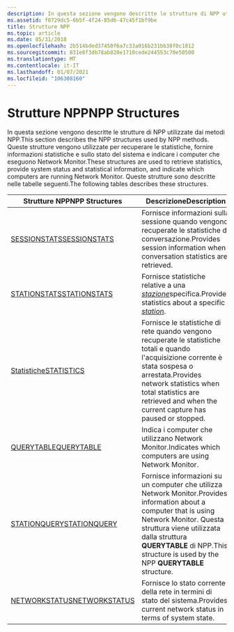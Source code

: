 ```yaml
---
description: In questa sezione vengono descritte le strutture di NPP utilizzate dai metodi NPP.
ms.assetid: f0729dc5-6b5f-4f24-85d6-47c45f1bf9be
title: Strutture NPP
ms.topic: article
ms.date: 05/31/2018
ms.openlocfilehash: 2b514bded37450f6a7c33a016b231bb38f0c1812
ms.sourcegitcommit: 831e8f3db78ab820e1710cede244553c70e50500
ms.translationtype: MT
ms.contentlocale: it-IT
ms.lasthandoff: 01/07/2021
ms.locfileid: "106308160"
---
```

# <a name="npp-structures"></a><span data-ttu-id="d1ac1-103">Strutture NPP</span><span class="sxs-lookup"><span data-stu-id="d1ac1-103">NPP Structures</span></span>

<span data-ttu-id="d1ac1-104">In questa sezione vengono descritte le strutture di NPP utilizzate dai metodi NPP.</span><span class="sxs-lookup"><span data-stu-id="d1ac1-104">This section describes the NPP structures used by NPP methods.</span></span> <span data-ttu-id="d1ac1-105">Queste strutture vengono utilizzate per recuperare le statistiche, fornire informazioni statistiche e sullo stato del sistema e indicare i computer che eseguono Network Monitor.</span><span class="sxs-lookup"><span data-stu-id="d1ac1-105">These structures are used to retrieve statistics, provide system status and statistical information, and indicate which computers are running Network Monitor.</span></span> <span data-ttu-id="d1ac1-106">Queste strutture sono descritte nelle tabelle seguenti.</span><span class="sxs-lookup"><span data-stu-id="d1ac1-106">The following tables describes these structures.</span></span>



| <span data-ttu-id="d1ac1-107">Strutture NPP</span><span class="sxs-lookup"><span data-stu-id="d1ac1-107">NPP Structures</span></span>                     | <span data-ttu-id="d1ac1-108">Descrizione</span><span class="sxs-lookup"><span data-stu-id="d1ac1-108">Description</span></span>                                                                                                                      |
|------------------------------------|----------------------------------------------------------------------------------------------------------------------------------|
| [<span data-ttu-id="d1ac1-109">SESSIONSTATS</span><span class="sxs-lookup"><span data-stu-id="d1ac1-109">SESSIONSTATS</span></span>](sessionstats.md)   | <span data-ttu-id="d1ac1-110">Fornisce informazioni sulla sessione quando vengono recuperate le statistiche di conversazione.</span><span class="sxs-lookup"><span data-stu-id="d1ac1-110">Provides session information when conversation statistics are retrieved.</span></span>                                                         |
| [<span data-ttu-id="d1ac1-111">STATIONSTATS</span><span class="sxs-lookup"><span data-stu-id="d1ac1-111">STATIONSTATS</span></span>](stationstats.md)   | <span data-ttu-id="d1ac1-112">Fornisce statistiche relative a una [*stazione*](s.md)specifica.</span><span class="sxs-lookup"><span data-stu-id="d1ac1-112">Provides statistics about a specific [*station*](s.md).</span></span>                                                     |
| [<span data-ttu-id="d1ac1-113">Statistiche</span><span class="sxs-lookup"><span data-stu-id="d1ac1-113">STATISTICS</span></span>](statistics.md)       | <span data-ttu-id="d1ac1-114">Fornisce le statistiche di rete quando vengono recuperate le statistiche totali e quando l'acquisizione corrente è stata sospesa o arrestata.</span><span class="sxs-lookup"><span data-stu-id="d1ac1-114">Provides network statistics when total statistics are retrieved and when the current capture has paused or stopped.</span></span>              |
| [<span data-ttu-id="d1ac1-115">QUERYTABLE</span><span class="sxs-lookup"><span data-stu-id="d1ac1-115">QUERYTABLE</span></span>](querytable.md)       | <span data-ttu-id="d1ac1-116">Indica i computer che utilizzano Network Monitor.</span><span class="sxs-lookup"><span data-stu-id="d1ac1-116">Indicates which computers are using Network Monitor.</span></span>                                                                             |
| [<span data-ttu-id="d1ac1-117">STATIONQUERY</span><span class="sxs-lookup"><span data-stu-id="d1ac1-117">STATIONQUERY</span></span>](stationquery.md)   | <span data-ttu-id="d1ac1-118">Fornisce informazioni su un computer che utilizza Network Monitor.</span><span class="sxs-lookup"><span data-stu-id="d1ac1-118">Provides information about a computer that is using Network Monitor.</span></span> <span data-ttu-id="d1ac1-119">Questa struttura viene utilizzata dalla struttura **QUERYTABLE** di NPP.</span><span class="sxs-lookup"><span data-stu-id="d1ac1-119">This structure is used by the NPP **QUERYTABLE** structure.</span></span> |
| [<span data-ttu-id="d1ac1-120">NETWORKSTATUS</span><span class="sxs-lookup"><span data-stu-id="d1ac1-120">NETWORKSTATUS</span></span>](networkstatus.md) | <span data-ttu-id="d1ac1-121">Fornisce lo stato corrente della rete in termini di stato del sistema.</span><span class="sxs-lookup"><span data-stu-id="d1ac1-121">Provides current network status in terms of system state.</span></span>                                                                        |



 

 

 



